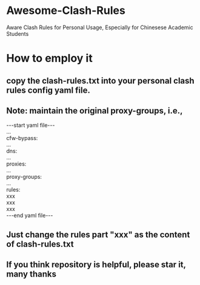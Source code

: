 # Awesome-Clash-Rules
Aware Clash Rules for Personal Usage, Especially for Chinesese Academic Students

# How to employ it
## copy the clash-rules.txt into your personal clash rules config yaml file.
## Note: maintain the original proxy-groups, i.e.,

---start yaml file---  
...  
cfw-bypass:  
...  
dns:  
...  
proxies:  
...  
proxy-groups:  
...  
rules:  
xxx  
xxx  
xxx  
---end yaml file---  

## Just change the rules part "xxx" as the content of clash-rules.txt

## If you think repository is helpful, please star it, many thanks
